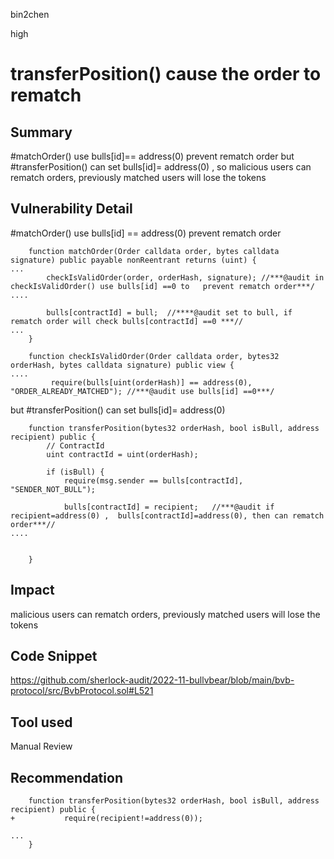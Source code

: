 bin2chen

high

# transferPosition() cause the order to rematch

## Summary
#matchOrder() use bulls[id]== address(0)  prevent rematch order
but #transferPosition() can set bulls[id]= address(0) , so malicious users can rematch orders, previously matched users will lose the tokens

## Vulnerability Detail
#matchOrder() use bulls[id] == address(0)  prevent rematch order
```solidity
    function matchOrder(Order calldata order, bytes calldata signature) public payable nonReentrant returns (uint) {
...
        checkIsValidOrder(order, orderHash, signature); //***@audit in checkIsValidOrder() use bulls[id] ==0 to   prevent rematch order***/
....

        bulls[contractId] = bull;  //****@audit set to bull, if rematch order will check bulls[contractId] ==0 ***//
...
    }

    function checkIsValidOrder(Order calldata order, bytes32 orderHash, bytes calldata signature) public view {
....
         require(bulls[uint(orderHash)] == address(0), "ORDER_ALREADY_MATCHED"); //***@audit use bulls[id] ==0***/
```

but #transferPosition() can set bulls[id]= address(0) 

```solidity
    function transferPosition(bytes32 orderHash, bool isBull, address recipient) public {
        // ContractId
        uint contractId = uint(orderHash);

        if (isBull) {
            require(msg.sender == bulls[contractId], "SENDER_NOT_BULL");

            bulls[contractId] = recipient;   //***@audit if recipient=address(0) ,  bulls[contractId]=address(0), then can rematch order***//
....


    }
```

## Impact

malicious users can rematch orders, previously matched users will lose the tokens

## Code Snippet

https://github.com/sherlock-audit/2022-11-bullvbear/blob/main/bvb-protocol/src/BvbProtocol.sol#L521

## Tool used

Manual Review

## Recommendation
```solidity
    function transferPosition(bytes32 orderHash, bool isBull, address recipient) public {
+           require(recipient!=address(0));

...
    }
```

